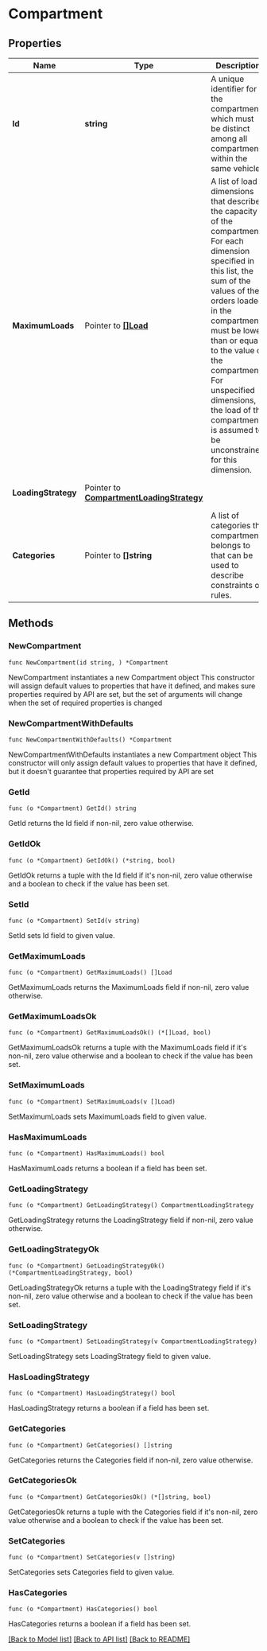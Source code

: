# Compartment

## Properties

Name | Type | Description | Notes
------------ | ------------- | ------------- | -------------
**Id** | **string** | A unique identifier for the compartment, which must be distinct among all compartments within the same vehicle. | 
**MaximumLoads** | Pointer to [**[]Load**](Load.md) | A list of load dimensions that describe the capacity of the compartment. For each dimension specified in this list, the sum of the values of the orders loaded in the compartment must be lower than or equal to the value of the compartment. For unspecified dimensions, the load of the compartment is assumed to be unconstrained for this dimension. | [optional] [default to {}]
**LoadingStrategy** | Pointer to [**CompartmentLoadingStrategy**](CompartmentLoadingStrategy.md) |  | [optional] [default to NONE]
**Categories** | Pointer to **[]string** | A list of categories the compartment belongs to that can be used to describe constraints or rules. | [optional] [default to {}]

## Methods

### NewCompartment

`func NewCompartment(id string, ) *Compartment`

NewCompartment instantiates a new Compartment object
This constructor will assign default values to properties that have it defined,
and makes sure properties required by API are set, but the set of arguments
will change when the set of required properties is changed

### NewCompartmentWithDefaults

`func NewCompartmentWithDefaults() *Compartment`

NewCompartmentWithDefaults instantiates a new Compartment object
This constructor will only assign default values to properties that have it defined,
but it doesn't guarantee that properties required by API are set

### GetId

`func (o *Compartment) GetId() string`

GetId returns the Id field if non-nil, zero value otherwise.

### GetIdOk

`func (o *Compartment) GetIdOk() (*string, bool)`

GetIdOk returns a tuple with the Id field if it's non-nil, zero value otherwise
and a boolean to check if the value has been set.

### SetId

`func (o *Compartment) SetId(v string)`

SetId sets Id field to given value.


### GetMaximumLoads

`func (o *Compartment) GetMaximumLoads() []Load`

GetMaximumLoads returns the MaximumLoads field if non-nil, zero value otherwise.

### GetMaximumLoadsOk

`func (o *Compartment) GetMaximumLoadsOk() (*[]Load, bool)`

GetMaximumLoadsOk returns a tuple with the MaximumLoads field if it's non-nil, zero value otherwise
and a boolean to check if the value has been set.

### SetMaximumLoads

`func (o *Compartment) SetMaximumLoads(v []Load)`

SetMaximumLoads sets MaximumLoads field to given value.

### HasMaximumLoads

`func (o *Compartment) HasMaximumLoads() bool`

HasMaximumLoads returns a boolean if a field has been set.

### GetLoadingStrategy

`func (o *Compartment) GetLoadingStrategy() CompartmentLoadingStrategy`

GetLoadingStrategy returns the LoadingStrategy field if non-nil, zero value otherwise.

### GetLoadingStrategyOk

`func (o *Compartment) GetLoadingStrategyOk() (*CompartmentLoadingStrategy, bool)`

GetLoadingStrategyOk returns a tuple with the LoadingStrategy field if it's non-nil, zero value otherwise
and a boolean to check if the value has been set.

### SetLoadingStrategy

`func (o *Compartment) SetLoadingStrategy(v CompartmentLoadingStrategy)`

SetLoadingStrategy sets LoadingStrategy field to given value.

### HasLoadingStrategy

`func (o *Compartment) HasLoadingStrategy() bool`

HasLoadingStrategy returns a boolean if a field has been set.

### GetCategories

`func (o *Compartment) GetCategories() []string`

GetCategories returns the Categories field if non-nil, zero value otherwise.

### GetCategoriesOk

`func (o *Compartment) GetCategoriesOk() (*[]string, bool)`

GetCategoriesOk returns a tuple with the Categories field if it's non-nil, zero value otherwise
and a boolean to check if the value has been set.

### SetCategories

`func (o *Compartment) SetCategories(v []string)`

SetCategories sets Categories field to given value.

### HasCategories

`func (o *Compartment) HasCategories() bool`

HasCategories returns a boolean if a field has been set.


[[Back to Model list]](../README.md#documentation-for-models) [[Back to API list]](../README.md#documentation-for-api-endpoints) [[Back to README]](../README.md)


